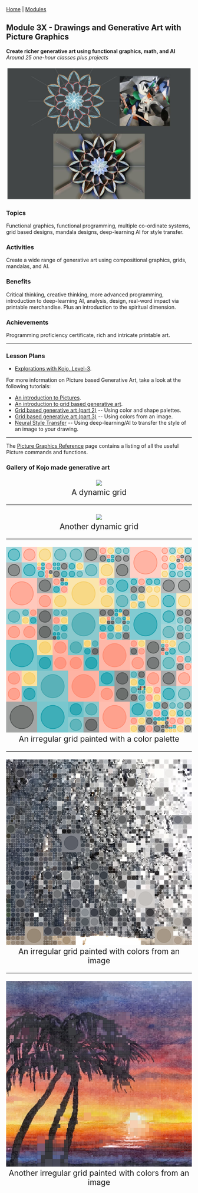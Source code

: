 <div class="nav">
  <a href="/index.html">Home</a> | <a href="modules-index.html">Modules</a>
</div>

## Module 3X - Drawings and Generative Art with Picture Graphics
**Create richer generative art using functional graphics, math, and AI**  
*Around 25 one-hour classes plus projects*

<div style="margin-top: 20px;margin-bottom: 20px;text-align:center">
  <img src="module3-images/mandala-style-transfer.png" width="500"/>
</div>

### Topics

Functional graphics, functional programming, multiple co-ordinate systems, grid based designs, mandala designs, deep-learning AI for style transfer.

### Activities

Create a wide range of generative art using compositional graphics, grids, mandalas, and AI.

### Benefits

Critical thinking, creative thinking, more advanced programming, introduction to deep-learning AI, analysis, design, real-word impact via printable merchandise. Plus an introduction to the spiritual dimension.

### Achievements

Programming proficiency certificate, rich and intricate printable art.

---

### Lesson Plans

* [Explorations with Kojo, Level-3](/tutorials/lessons-level3/index.html).


For more information on Picture based Generative Art, take a look at the following tutorials:
* [An introduction to Pictures](/tutorials/pictures-intro.html).
* [An introduction to grid based generative art](/tutorials/generative-art-grid-intro.html).
* [Grid based generative art (part 2)](/tutorials/generative-art-grid-part2.html) -- Using color and shape palettes.
* [Grid based generative art (part 3)](/tutorials/generative-art-grid-part3.html) -- Using colors from an image.
* [Neural Style Transfer](/tutorials/neural-style.html) -- Using deep-learning/AI to transfer the style of an image to your drawing.

---

The [Picture Graphics Reference](/reference/picture.html) page contains a listing of all the useful Picture commands and functions.

### Gallery of Kojo made generative art

<div style="margin-top:20px;margin-bottom:20px;text-align:center;font-size:150%">
  <img src="/tutorials/dynamic3.gif"/><br/>
  A dynamic grid
  <hr/>
  <img src="/tutorials/irregular2.gif"/><br/>
  Another dynamic grid
  <hr/>
  <img src="/tutorials/color-palette-1.png"/><br/>
  An irregular grid painted with a color palette
  <hr/>
  <img src="/tutorials/color-from-image-2.png"/><br/>
  An irregular grid painted with colors from an image
  <hr/>
  <img src="/tutorials/color-from-image-1.png"/><br/>
  Another irregular grid painted with colors from an image
</div>
